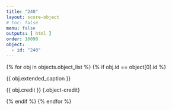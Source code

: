 ```yaml
---
title: "240"
layout: score-object
# toc: false
menu: false
outputs: [ html ]
order: 16090
object:
  - id: "240"
---
```


{% for obj in objects.object_list %}
{% if obj.id == object[0].id %}

{{ obj.extended_caption }}

{{ obj.credit }} {.object-credit}

{% endif %}
{% endfor %}
